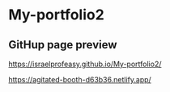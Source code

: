 # My-portfolio2

## GitHup page preview

https://israelprofeasy.github.io/My-portfolio2/

https://agitated-booth-d63b36.netlify.app/
